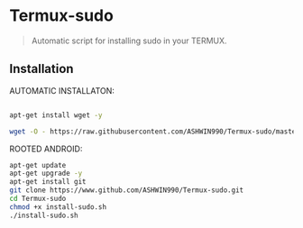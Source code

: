 # Termux-sudo

> Automatic script for installing sudo in your TERMUX.

## Installation

AUTOMATIC INSTALLATON:

```sh

apt-get install wget -y

wget -O - https://raw.githubusercontent.com/ASHWIN990/Termux-sudo/master/auto-install.sh | bash

```

ROOTED ANDROID:

```sh
apt-get update
apt-get upgrade -y
apt-get install git
git clone https://www.github.com/ASHWIN990/Termux-sudo.git
cd Termux-sudo
chmod +x install-sudo.sh
./install-sudo.sh

```
